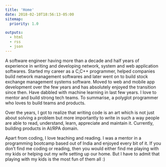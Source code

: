 ```yaml
---
title: 'Home'
date: 2018-02-10T18:56:13-05:00
sitemap:
  priority: 1.0

outputs:
  - html
  - rss
  - json
---
```


A software engineer having more than a decade and half years of experience in writing and developing network, system and web application softwares. Started my career as a C,C++ programmer, helped companies build network management softwares and later went on to build stock exchange management systems software. Moved to web and mobile app development over the few years and has absolutely enjoyed the transition since then. Have dabbled with machine learning in last few years. I love to mentor and build strong tech teams. To summarise, a polyglot programmer who loves to build teams and products.

Over the years, I got to realize that writing code is an art which is not just about solving a problem but more importantly to write in such a way people are able to read, understand, learn, appreciate and maintain it. Currently, building products in AI/RPA domain.

Apart from coding, I love teaching and reading. I was a mentor in a programming bootcamp based out of India and enjoyed every bit of it. If you don’t find me coding or reading, then you would either find me playing with my kids or helping out my wife setting up our home. But I have to admit that playing with my kids is the most fun of them all :)

